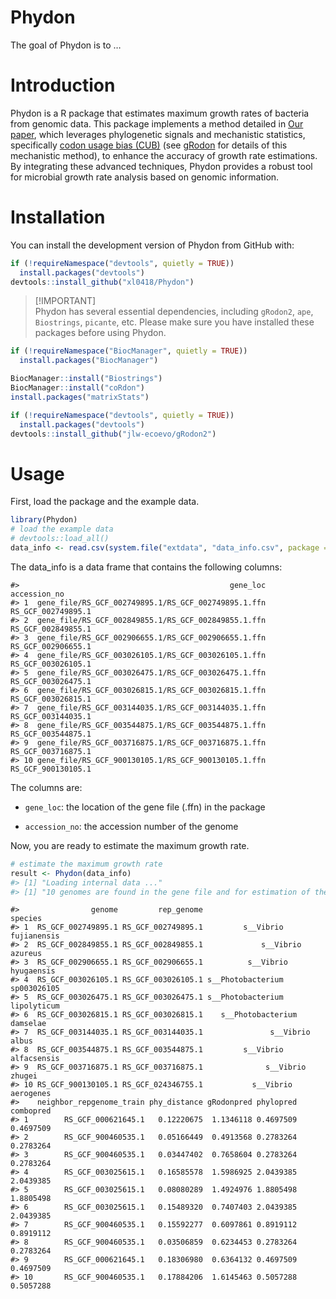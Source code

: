 
<!-- README.md is generated from README.Rmd. Please edit that file -->

# Phydon

<!-- badges: start -->
<!-- badges: end -->

The goal of Phydon is to …

# Introduction

Phydon is a R package that estimates maximum growth rates of bacteria
from genomic data. This package implements a method detailed in [Our
paper](), which leverages phylogenetic signals and mechanistic
statistics, specifically [codon usage bias
(CUB)](https://github.com/jlw-ecoevo/gRodon2) (see
[gRodon](https://github.com/jlw-ecoevo/gRodon2) for details of this
mechanistic method), to enhance the accuracy of growth rate estimations.
By integrating these advanced techniques, Phydon provides a robust tool
for microbial growth rate analysis based on genomic information.

# Installation

You can install the development version of Phydon from GitHub with:

``` r
if (!requireNamespace("devtools", quietly = TRUE))
  install.packages("devtools")
devtools::install_github("xl0418/Phydon")
```

> \[!IMPORTANT\]  
> Phydon has several essential dependencies, including `gRodon2`, `ape`,
> `Biostrings`, `picante`, etc. Please make sure you have installed
> these packages before using Phydon.

``` r
if (!requireNamespace("BiocManager", quietly = TRUE))
  install.packages("BiocManager")

BiocManager::install("Biostrings")
BiocManager::install("coRdon")
install.packages("matrixStats") 

if (!requireNamespace("devtools", quietly = TRUE))
  install.packages("devtools")
devtools::install_github("jlw-ecoevo/gRodon2")
```

# Usage

First, load the package and the example data.

``` r
library(Phydon)
# load the example data
# devtools::load_all()
data_info <- read.csv(system.file("extdata", "data_info.csv", package = "Phydon"))
```

The data_info is a data frame that contains the following columns:

    #>                                               gene_loc       accession_no
    #> 1  gene_file/RS_GCF_002749895.1/RS_GCF_002749895.1.ffn RS_GCF_002749895.1
    #> 2  gene_file/RS_GCF_002849855.1/RS_GCF_002849855.1.ffn RS_GCF_002849855.1
    #> 3  gene_file/RS_GCF_002906655.1/RS_GCF_002906655.1.ffn RS_GCF_002906655.1
    #> 4  gene_file/RS_GCF_003026105.1/RS_GCF_003026105.1.ffn RS_GCF_003026105.1
    #> 5  gene_file/RS_GCF_003026475.1/RS_GCF_003026475.1.ffn RS_GCF_003026475.1
    #> 6  gene_file/RS_GCF_003026815.1/RS_GCF_003026815.1.ffn RS_GCF_003026815.1
    #> 7  gene_file/RS_GCF_003144035.1/RS_GCF_003144035.1.ffn RS_GCF_003144035.1
    #> 8  gene_file/RS_GCF_003544875.1/RS_GCF_003544875.1.ffn RS_GCF_003544875.1
    #> 9  gene_file/RS_GCF_003716875.1/RS_GCF_003716875.1.ffn RS_GCF_003716875.1
    #> 10 gene_file/RS_GCF_900130105.1/RS_GCF_900130105.1.ffn RS_GCF_900130105.1

The columns are:

- `gene_loc`: the location of the gene file (.ffn) in the package

- `accession_no`: the accession number of the genome

Now, you are ready to estimate the maximum growth rate.

``` r
# estimate the maximum growth rate
result <- Phydon(data_info)
#> [1] "Loading internal data ..."
#> [1] "10 genomes are found in the gene file and for estimation of the maximum growth rates ..."
```

    #>                genome         rep_genome                       species
    #> 1  RS_GCF_002749895.1 RS_GCF_002749895.1         s__Vibrio fujianensis
    #> 2  RS_GCF_002849855.1 RS_GCF_002849855.1             s__Vibrio azureus
    #> 3  RS_GCF_002906655.1 RS_GCF_002906655.1          s__Vibrio hyugaensis
    #> 4  RS_GCF_003026105.1 RS_GCF_003026105.1 s__Photobacterium sp003026105
    #> 5  RS_GCF_003026475.1 RS_GCF_003026475.1 s__Photobacterium lipolyticum
    #> 6  RS_GCF_003026815.1 RS_GCF_003026815.1    s__Photobacterium damselae
    #> 7  RS_GCF_003144035.1 RS_GCF_003144035.1               s__Vibrio albus
    #> 8  RS_GCF_003544875.1 RS_GCF_003544875.1         s__Vibrio alfacsensis
    #> 9  RS_GCF_003716875.1 RS_GCF_003716875.1              s__Vibrio zhugei
    #> 10 RS_GCF_900130105.1 RS_GCF_024346755.1           s__Vibrio aerogenes
    #>    neighbor_repgenome_train phy_distance gRodonpred phylopred combopred
    #> 1        RS_GCF_000621645.1   0.12220675  1.1346118 0.4697509 0.4697509
    #> 2        RS_GCF_900460535.1   0.05166449  0.4913568 0.2783264 0.2783264
    #> 3        RS_GCF_900460535.1   0.03447402  0.7658604 0.2783264 0.2783264
    #> 4        RS_GCF_003025615.1   0.16585578  1.5986925 2.0439385 2.0439385
    #> 5        RS_GCF_003025615.1   0.08080289  1.4924976 1.8805498 1.8805498
    #> 6        RS_GCF_003025615.1   0.15489320  0.7407403 2.0439385 2.0439385
    #> 7        RS_GCF_900460535.1   0.15592277  0.6097861 0.8919112 0.8919112
    #> 8        RS_GCF_900460535.1   0.03506859  0.6234453 0.2783264 0.2783264
    #> 9        RS_GCF_000621645.1   0.18306980  0.6364132 0.4697509 0.4697509
    #> 10       RS_GCF_900460535.1   0.17884206  1.6145463 0.5057288 0.5057288

